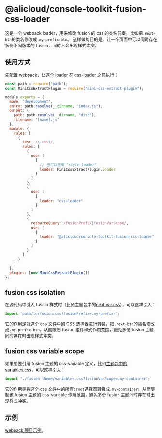 # @alicloud/console-toolkit-fusion-css-loader

这是一个 webpack loader，用来修改 fusion 的 css 的类名前缀。比如把`.next-btn`的类名修改成`.my-prefix-btn`。
这样做的目的是，让一个页面中可以同时存在多份不同版本的 fusion，同时不会出现样式冲突。

## 使用方式

先配置 webpack，让这个 loader 在 css-loader 之前执行：

```js
const path = require("path");
const MiniCssExtractPlugin = require("mini-css-extract-plugin");

module.exports = {
  mode: "development",
  entry: path.resolve(__dirname, "index.js"),
  output: {
    path: path.resolve(__dirname, "dist"),
    filename: "[name].js"
  },
  module: {
    rules: [
      {
        test: /\.css$/,
        rules: [
          {
            use: [
              {
                // 也可以使用 "style-loader"
                loader: MiniCssExtractPlugin.loader
              }
            ]
          },
          {
            use: [
              {
                loader: "css-loader"
              }
            ]
          },
          {
            resourceQuery: /fusionPrefix|fusionVarScope/,
            use: [
              {
                loader: "@alicloud/console-toolkit-fusion-css-loader"
              }
            ]
          }
        ]
      }
    ]
  },
  plugins: [new MiniCssExtractPlugin()]
};
```

## fusion css isolation

在源代码中引入 fusion 样式时（比如主题包中的[next.var.css](https://unpkg.alipay.com/browse/@alife/theme-xconsole-v4@0.4.13/dist/next.var.css)），可以这样引入：

```js
import "path/to/fusion.css?fusionPrefix=.my-prefix-";
```

它的作用是对这个 css 文件中的 CSS 选择器进行转换，把`.next-btn`的类名修改成`.my-prefix-btn`。从而限制 fusion 组件样式作用范围，避免多份 fusion 主题同时存在时出现样式冲突。

## fusion css variable scope

如果想要引用 fusion 主题的 css-variable 定义，比如[主题包中的 variables.css](https://unpkg.alipay.com/browse/@alife/theme-xconsole-v4@0.4.13/variables.css)，可以这样引入：

```js
import "./fusion-theme/variables.css?fusionVarScope=.my-container";
```

它的作用是将这个 css 文件中的所有`:root`选择器转换成`.my-container`。从而限制该 fusion 主题的 css-variable 作用范围，避免多份 fusion 主题同时存在时出现样式冲突。

## 示例

[webpack 项目示例](https://github.com/aliyun/alibabacloud-console-toolkit/tree/preset-demos/packages/fusion-css-loader/fixture)。
